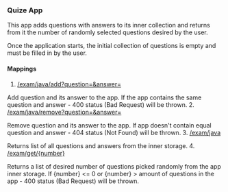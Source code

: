 ### Quize App

This app adds questions with answers to its inner collection and returns from it the number of randomly selected questions desired by the user.

Once the application starts, the initial collection of questions is empty and must be filled in by the user.

#### Mappings
1. <ins>/exam/java/add?question=&answer=</ins>

Add question and its answer to the app. If the app contains the same question and answer - 400 status (Bad Request) will be thrown.
2. <ins>/exam/java/remove?question=&answer=</ins>

Remove question and its answer to the app. If app doesn't contain equal question and answer - 404 status (Not Found) will be thrown.
3. <ins>/exam/java</ins>

Returns list of all questions and answers from the inner storage.
4. <ins>/exam/get/{number}</ins>

Returns a list of desired number of questions picked randomly from the app inner storage. If {number} <= 0 or {number} > amount of questions in the app - 400 status (Bad Request) will be thrown. 
